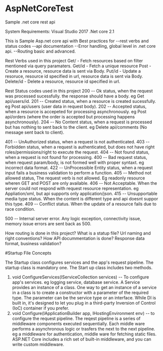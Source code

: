 # AspNetCoreTest
Sample .net core rest api

System Requirements: 
Visual Studio 2017
.Net core 2.1

 This is Sample Asp.net core api with Best practices for 
 --rest verbs and status codes 
 --api documentation
 --Error handling, global level in .net core api.
 --Routing basic and advanced.
 
 Rest Verbs used in this project
 Get/    - Fetch resources based on filter mentioned via query paramaters.
 Get/id  - Fetch a unique resource
 Post    - Create a resource, resource data is sent via Body.
 Put/id  - Update a resoruce, resource id specified in url, resource data is sent via Body.
 Delete/id  - Delete a resource, resource id specified in url.
 
 Rest Status codes used in this project
 200 -- Ok status, when the request was processed sucessfully. the response should have a body. eg Get api/users/id.
 201 -- Created status, when a resource is created sucessfully. eg Post api/users (user data in request body).
 202 -- Accepted status, when a resource is accepeted for processing asynchronously. eg Post api/orders (where the order is accepted but processing happens asynchronously).
 204 -- No Content status, when a request is processed but has nothing to sent back to the client. eg Delete api/comments (No message sent back to client).
 
 401 -- UnAuthorized status, when a request is not authenticated.
 403 -- Forbidden status, when a request is authenticated, but does not have right roles/permissions/right to execute the request.
 404 -- Not found status, when a request is not found for processing. 
 400 -- Bad request status, when request param/body, is not formed well with proper syntaxt. eg incorrect data format.
 422 -- UnProcessible Entity status, when a request input fails a business validation to perform a function.
 405 -- Method not allowed status, The request verb is not allowed. Eg readonly resource wheren GET and POST are only available. 
 406 -- Not Acceptable. When the server could not respond with request resource representation. eg Appliation/xml, but api supports only application/json.
 415 -- Unsupportable media type status. When the content is different type and api doesnt suppor this type.
 409 -- Conflict status. When the update of a resource fails due to race condition.
  
 500 -- Internal server error. Any logic exception, connectivity issue, memory issue errors are sent back as 500.
 
 How routing is done in this project?
 What is a statup file?
 Url naming and right conventions?
 How API docummentation is done?
 Response data format, business validation?
 
 
#Startup File Concepts

The Startup class configures services and the app's request pipeline. The startup class is mandatory one. The Start up class includes two methods.
1) void ConfigureServices(IServiceCollection services) -- To configure app's services. eg logging service, database service. A Service provides an instance of a class. One way to get an instance of a service in a class is to create a constructor with a parameter of the required type. 
The parameter can be the service type or an interface. While DI is built in, it's designed to let you plug in a third-party Inversion of Control (IoC) container if you prefer.
2) void Configure(IApplicationBuilder app, IHostingEnvironment env) -- to configure the request pipeline. The reqest pipeline is a series of middleware components
executed sequentially. Each middle ware performs a asynchronous logic or trasfers the next to the next pipeline. eg a middleware for authentication, 
middle ware for fetching static files. ASP.NET Core includes a rich set of built-in middleware, and you can write custom middleware.


 

